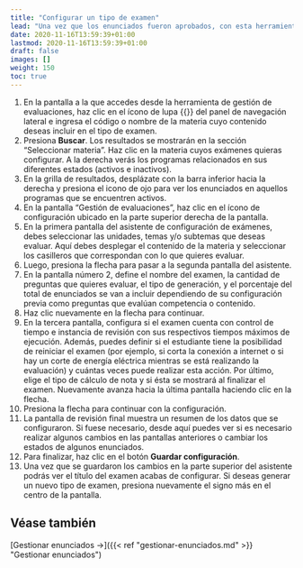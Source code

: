 ```yaml
---
title: "Configurar un tipo de examen"
lead: "Una vez que los enunciados fueron aprobados, con esta herramienta se pueden comenzar a generar distintos tipos de exámenes que se basarán en las preguntas asociadas a las materias. El sistema ofrece un asistente para la configuración de los diferentes exámenes que permiten generar la cantidad de instancias de evaluación que desees."
date: 2020-11-16T13:59:39+01:00
lastmod: 2020-11-16T13:59:39+01:00
draft: false
images: []
weight: 150
toc: true
---
```


1. En la pantalla a la que accedes desde la herramienta de gestión de evaluaciones, haz clic en el ícono de lupa {{<inline-icon image="search.png" alt="search icon">}} del panel de navegación lateral e ingresa el código o nombre de la materia cuyo contenido deseas incluir en el tipo de examen.
1. Presiona **Buscar**. Los resultados se mostrarán en la sección “Seleccionar materia”.
Haz clic en la materia cuyos exámenes quieras configurar. A la derecha verás los programas relacionados en sus diferentes estados (activos e inactivos).
1. En la grilla de resultados, desplázate con la barra inferior hacia la derecha y presiona el icono de ojo para ver los enunciados en aquellos programas que se encuentren activos.
1. En la pantalla “Gestión de evaluaciones”, haz clic en el ícono de configuración ubicado en la parte superior derecha de la pantalla.
1. En la primera pantalla del asistente de configuración de exámenes, debes seleccionar las unidades, temas y/o subtemas que deseas evaluar. Aquí debes desplegar el contenido de la materia y seleccionar los casilleros que correspondan con lo que quieres evaluar.
1. Luego, presiona la flecha para pasar a la segunda pantalla del asistente.
1. En la pantalla número 2, define el nombre del examen, la cantidad de preguntas que quieres evaluar, el tipo de generación, y el porcentaje del  total de enunciados se van a incluir dependiendo de su configuración previa como preguntas que evalúan competencia o contenido.
1. Haz clic nuevamente en la flecha para continuar.
1. En la tercera pantalla, configura si el examen cuenta con control de tiempo e instancia de revisión con sus respectivos tiempos máximos de ejecución. Además, puedes definir si el estudiante tiene la posibilidad de reiniciar el examen (por ejemplo, si corta la conexión a internet o si hay un corte de energía eléctrica mientras se está realizando la evaluación) y cuántas veces puede realizar esta acción. Por último, elige el tipo de cálculo de nota y si ésta se mostrará al finalizar el examen. Nuevamente avanza hacia la última pantalla haciendo clic en la flecha.
1. Presiona la flecha para continuar con la configuración.
1. La pantalla de revisión final muestra un resumen de los datos que se configuraron. Si fuese necesario, desde aquí puedes ver si es necesario realizar algunos cambios en las pantallas anteriores o cambiar los estados de algunos enunciados.
1. Para finalizar, haz clic en el botón **Guardar configuración**.
1. Una vez que se guardaron los cambios en la parte superior del asistente podrás ver el título del examen acabas de configurar. Si deseas generar un nuevo tipo de examen, presiona nuevamente el signo más en el centro de la pantalla.
## Véase también

[Gestionar enunciados →]({{< ref "gestionar-enunciados.md" >}} "Gestionar enunciados")
